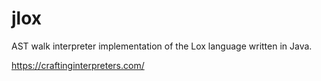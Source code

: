 # jlox
AST walk interpreter implementation of the Lox language written in Java.

https://craftinginterpreters.com/
